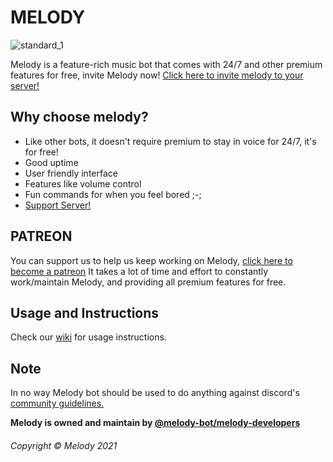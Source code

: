 # MELODY

![standard_1](https://user-images.githubusercontent.com/68998452/122642127-76fa2700-d126-11eb-8b27-f5e3af9e8c65.gif)

Melody is a feature-rich music bot that comes with 24/7 and other premium features for free, invite Melody now!
[Click here to invite melody to your server!](https://discord.com/oauth2/authorize?client_id=809283972513267752&permissions=2218257472&scope=bot%20applications.comands)

## Why choose melody?

- Like other bots, it doesn't require premium to stay in voice for 24/7, it's for free!
- Good uptime
- User friendly interface
- Features like volume control
- Fun commands for when you feel bored ;-;
- [Support Server!](https://discord.gg/QfZdQynYbg)

## PATREON

You can support us to help us keep working on Melody, [click here to become a patreon](https://patreon.com/noneedofit)
It takes a lot of time and effort to constantly work/maintain Melody,
and providing all premium features for free.

## Usage and Instructions

Check our [wiki](https://github.com/melody-bot/Melody/wiki) for usage instructions.

## Note

In no way Melody bot should be used to do anything against discord's [community guidelines.](https://www.discord.com/guidelines)

**Melody is owned and maintain by [@melody-bot/melody-developers](https://github.com/orgs/melody-bot/teams/melody-developers)**

###### Copyright © Melody 2021
